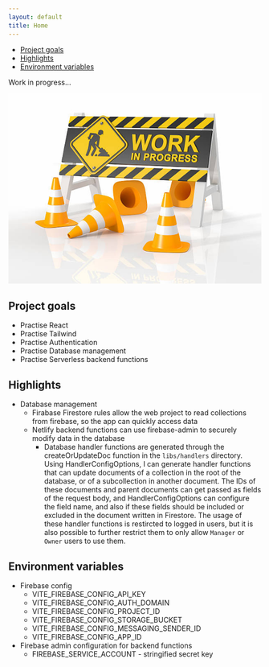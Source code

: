 ```yaml
---
layout: default
title: Home
---
```


- [Project goals](#project-goals)
- [Highlights](#highlights)
- [Environment variables](#environment-variables)

Work in progress...

![work in progress](work-in-progress.jpg)

## Project goals

- Practise React
- Practise Tailwind
- Practise Authentication
- Practise Database management
- Practise Serverless backend functions

## Highlights

- Database management
  - Firabase Firestore rules allow the web project to read collections from
    firebase, so the app can quickly access data
  - Netlify backend functions can use firebase-admin to securely modify data in
    the database
    - Database handler functions are generated through the createOrUpdateDoc
      function in the `libs/handlers` directory. Using HandlerConfigOptions, I
      can generate handler functions that can update documents of a collection
      in the root of the database, or of a subcollection in another document.
      The IDs of these documents and parent documents can get passed as fields
      of the request body, and HandlerConfigOptions can configure the field
      name, and also if these fields should be included or excluded in the
      document written in Firestore. The usage of these handler functions is
      restircted to logged in users, but it is also possible to further restrict
      them to only allow `Manager` or `Owner` users to use them.

## Environment variables

- Firebase config
  - VITE_FIREBASE_CONFIG_API_KEY
  - VITE_FIREBASE_CONFIG_AUTH_DOMAIN
  - VITE_FIREBASE_CONFIG_PROJECT_ID
  - VITE_FIREBASE_CONFIG_STORAGE_BUCKET
  - VITE_FIREBASE_CONFIG_MESSAGING_SENDER_ID
  - VITE_FIREBASE_CONFIG_APP_ID
- Firebase admin configuration for backend functions
  - FIREBASE_SERVICE_ACCOUNT - stringified secret key
